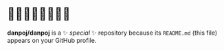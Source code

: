 # 🧚🏻‍♀️🧚🏻🧚🏻‍♂️

**danpoj/danpoj** is a ✨ _special_ ✨ repository because its `README.md` (this file) appears on your GitHub profile.

